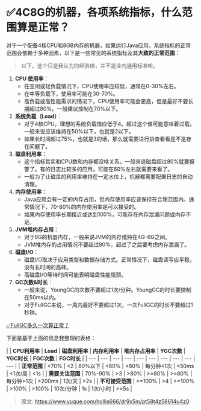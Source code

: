 # ✅4C8G的机器，各项系统指标，什么范围算是正常？

对于一个配备4核CPU和8GB内存的机器，如果运行Java应用，系统指标的正常范围会依赖于多种因素，以下是一些常见的系统指标及其**大致的正常范围**：

> 以下，这个只是我认为的经验值，并不是业内通用标准哈。


1. **CPU 使用率**：
   - 在空闲或轻负载情况下，CPU使用率应较低，通常在0-30%左右。
   - 在中等负载下，使用率可能在30-70%。
   - 高负载或高性能需求的情况下，CPU使用率可能会更高，但是最好不要长期超过80%。一般建议控制在70%以下。
2. **系统负载（Load）**：
   - 对于4核CPU，理想的系统负载值应低于4。超过这个值可能意味着过载。一般来说应该维持在50%以下，也就是2以下。
   - 如果长时间超过75%，也就是3的话，那么就需要进行排查看看是不是存在问题了。
3. **磁盘利用率**：
   - 这个指标其实和CPU数和内存都没啥关系，一般来说磁盘超过80%就要报警了。有的日志比较多的应用，可能在60%左右就需要来看了。
   - 一般为了让磁盘的利用率维持在一定水位上，机器都需要配置日志的自动清理。	
4. **内存使用率**：
   - Java应用会有一定的内存占用，但内存使用率应该保持在合理范围内。通常情况下，70-80%的内存使用率是可以接受的。
   - 如果内存使用率长期接近或达到100%，可能存在内存泄漏问题或内存不足。
5. **JVM堆内存占用**：
   - 对于8G的机器内存，一般来说JVM的内存维持在4G-6G之间。
   - JVM堆内存的占用情况不要超过80%，超过了之后要考虑内存泄漏了。
6. **磁盘I/O**：
   - 磁盘I/O取决于应用类型和数据存储方式。正常情况下，磁盘读写应平稳，没有长时间的高峰。
   - 高磁盘I/O等待时间可能表明磁盘性能瓶颈。
7. **GC次数&时长**：
   - 一般来说，YoungGC的次数不要超过1次/分钟。YoungGC的时长要控制在50ms以内。
   - 对于FullGC来说，一周内最好不要超过1次，一次FullGC的时长不要超过1秒钟。

[✅FullGC多久一次算正常？](https://www.yuque.com/hollis666/dr9x5m/nks48167c9upybbo?view=doc_embed)

下面是基于上面的信息我整理的表格：

| 
 | **CPU利用率** | **Load** | **磁盘利用率** | **内存利用率** | **堆内存占用率** | **YGC次数** | **YGC时长** | **FGC次数** | **FGC时长** |
| --- | --- | --- | --- | --- | --- | --- | --- | --- | --- |
| **正常范围** | <70% | <2 | 80%以下 | <80% | <80% | 每分钟<1次 | <50ms | <1次/周 | <1s |
| **需要关注范围** | 70%-90% | >3 | >80% | >=80% | >=80% | 每分钟>1次 | >200ms | 1次/天 | >2s |
| **不可接受范围** | >=100% | >4 | >=100% | >100% | >100% | 10次/分钟 | 1s | 1次/小时 | >=5s |



> 原文: <https://www.yuque.com/hollis666/dr9x5m/pt58t4z58614u4z0>
